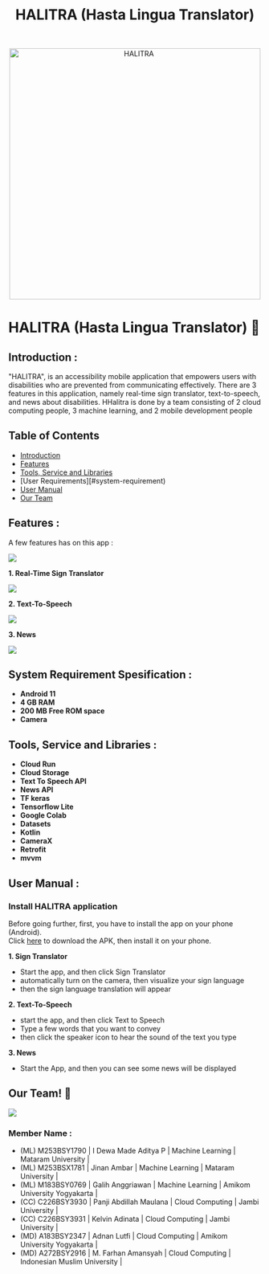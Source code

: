 <h1 align="center"> HALITRA (Hasta Lingua Translator) </h1> <br>
<p align="center">
  <a href="https://github.com/CH2-PS248/CH2-PS248/assets/152416965/964dd865-e3f6-4131-a372-c761a07239a0">
    <img alt="HALITRA" title="HALITRA" src="https://github.com/CH2-PS248/CH2-PS248/assets/152416965/964dd865-e3f6-4131-a372-c761a07239a0" width="500">
  </a>
</p>

# HALITRA (Hasta Lingua Translator) 👋

## <a name="introduction"></a> Introduction :
"HALITRA", is an accessibility mobile application that empowers users with disabilities who are prevented from communicating effectively. There are 3 features in this application, namely real-time sign translator, text-to-speech, and news about disabilities. HHalitra is done by a team consisting of 2 cloud computing people, 3 machine learning, and 2 mobile development people

## Table of Contents

- [Introduction](#introduction)
- [Features](#features)
- [Tools, Service and Libraries](#libraries)
- [User Requirements][#system-requirement)
- [User Manual](#user-manual)
- [Our Team](#team)

## <a name="features"></a> Features :
A few features has on this app :


<img src="https://github.com/CH2-PS248/CH2-PS248/assets/152416965/e178098f-7410-4626-b811-f9c34fc6d6f7">


**1. Real-Time Sign Translator** </br>


<img src="https://github.com/CH2-PS248/CH2-PS248/assets/152416965/c16e2e5f-c8ef-44fd-a51b-6c4c2423316d">

  
**2. Text-To-Speech** </br>


<img src="https://github.com/CH2-PS248/CH2-PS248/assets/152416965/2e642346-8119-431d-9a30-326e5932f897">

  
**3. News** </br>

<img src="https://github.com/CH2-PS248/CH2-PS248/assets/152416965/e5b21f35-3195-4bb8-adb0-0f9dea3286bd">


## <a name="system-requirement"></a> System Requirement Spesification :

- <b>Android 11</b>
- <b>4 GB RAM</b>
- <b>200 MB Free ROM space</b>
- <b>Camera</b>

## <a name="libraries"></a> Tools, Service and Libraries :
  - <b>Cloud Run</b>
  - <b>Cloud Storage</b>
  - <b>Text To Speech API</b>
  - <b>News API</b>
  - <b>TF keras</b>
  - <b>Tensorflow Lite</b>
  - <b>Google Colab</b>
  - <b>Datasets</b>
  - <b>Kotlin</b>
  - <b>CameraX</b>
  - <b>Retrofit</b>
  - <b>mvvm</b>

## <a name="user-manual"></a> User Manual :

### Install HALITRA application
Before going further, first, you have to install the app on your phone (Android). <br />
Click [here](https://drive.google.com/file/d/1dyaXPNRx5msiKtOiURt2x7PRtP2GaYLy/view?usp=sharing) to download the APK, then install it on your phone. 

**1. Sign Translator**
- Start the app, and then click Sign Translator
- automatically turn on the camera, then visualize your sign language
- then the sign language translation will appear

**2. Text-To-Speech**
- start the app, and then click Text to Speech
- Type a few words that you want to convey
- then click the speaker icon to hear the sound of the text you type



**3. News**
- Start the App, and then you can see some news will be displayed


## <a name="team"></a> Our Team! 👋

<img src="https://github.com/CH2-PS248/CH2-PS248/assets/152416965/52f4e8dd-0e94-402c-8a49-4feb8c1db2c1)">

### Member Name :

- (ML) M253BSY1790 | I Dewa Made Aditya P | Machine Learning | Mataram University |                             
- (ML) M253BSX1781 | Jinan Ambar | Machine Learning | Mataram University |                             
- (ML) M183BSY0769 | Galih Anggriawan | Machine Learning | Amikom University Yogyakarta |                             
- (CC) C226BSY3930 | Panji Abdillah Maulana | Cloud Computing | Jambi University |                             
- (CC) C226BSY3931 | Kelvin Adinata | Cloud Computing | Jambi University |                             
- (MD) A183BSY2347 | Adnan Lutfi | Cloud Computing | Amikom University Yogyakarta | <br>
- (MD) A272BSY2916 | M. Farhan Amansyah | Cloud Computing | Indonesian Muslim University |
